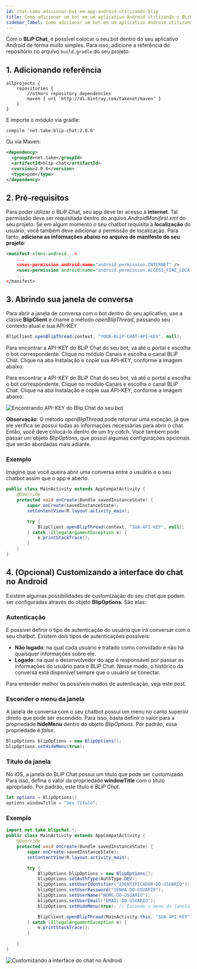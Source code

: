 ```yaml
---
id: chat-como-adicionar-bot-em-app-android-utilizando-blip
title: Como adicionar um bot em um aplicativo Android utilizando o BLiP Chat?
sidebar_label: Como adicionar um bot em um aplicativo Android utilizando o BLiP Chat?
---
```


Com o **BLiP Chat**, é possível colocar o seu bot dentro do seu aplicativo Android de forma muito simples. Para isso, adicione a referência do repositório no arquivo `build.gradle` do seu projeto:

## 1. Adicionando referência

```
allprojects {
    repositories {
        //others repository dependencies
        maven { url 'http://dl.bintray.com/takenet/maven' }
    }
}
```

E importe o módulo via gradle:

```
compile 'net.take:blip-chat:2.0.6'
```

Ou via Maven:

```xml
<dependency>
  <groupId>net.take</groupId>
  <artifactId>blip-chat</artifactId>
  <version>2.0.6</version>
  <type>pom</type>
</dependency>
```

## 2. Pré-requisitos

Para poder utilizar o BLiP Chat, seu app deve ter acesso à **internet**. Tal permissão deve ser requisitada dentro do arquivo *AndroidManifest.xml* do seu projeto. Se em algum momento o seu chatbot requisita a **localização** do usuário, você também deve adicionar a permissão de localização. Para tanto, **adicione as informações abaixo no arquivo de manifesto do seu projeto**:

```xml
<manifest xlmns:android...>
    ...
    <uses-permission android:name="android.permission.INTERNET" />
    <uses-permission android:name="android.permission.ACCESS_FINE_LOCATION" />
    ...
</manifest>
```

## 3. Abrindo sua janela de conversa

Para abrir a janela de conversa com o bot dentro do seu aplicativo, use a classe **BlipClient** e chame o método *openBlipThread*, passando seu contexto atual e sua API-KEY.

```java
BlipClient.openBlipThread(context, "YOUR-BLiP-CHAT-API-KEY", null);
```

Para encontrar a API-KEY do BLiP Chat do seu bot, vá até o portal e escolha o bot correspondente. Clique no módulo Canais e escolha o canal BLiP Chat. Clique na aba Instalação e copie sua API-KEY, conforme a imagem abaixo:

Para encontrar a API-KEY do BLiP Chat do seu bot, vá até o portal e escolha o bot correspondente. Clique no módulo Canais e escolha o canal BLiP Chat. Clique na aba Instalação e copie sua API-KEY, conforme a imagem abaixo:

![Encontrando API-KEY do Blip Chat do seu bot](/img/channels/blip-chat/chat-como-adicionar-bot-em-app-android-utilizando-blip-1.png)

**Observação**: O método *openBlipThread* pode retornar uma exceção, já que ele verifica se possui todas as informações necessárias para abrir o chat. Então, você deve colocá-lo dentro de um *try catch*. Você também pode passar um objeto *BlipOptions*, que possui algumas configurações opcionais que serão abordadas mais adiante.

### Exemplo

Imagine que você queira abrir uma conversa entre o usuário e o seu chatbot assim que o app é aberto.

```java
public class MainActivity extends AppCompatActivity {    
    @Override
    protected void onCreate(Bundle savedInstanceState) {
        super.onCreate(savedInstanceState);
        setContentView(R.layout.activity_main);

        try {
            BlipClient.openBlipThread(context, "SUA-API-KEY", null);
        } catch (IllegalArgumentException e) {
            e.printStackTrace();
        }
    }
}
```

## 4. (Opcional) Customizando a interface do chat no Android

Existem algumas possibilidades de customização do seu chat que podem ser configuradas através do objeto **BlipOptions**. São elas:

### Autenticação

É possível definir o tipo de autenticação do usuário que irá conversar com o seu chatbot. Existem dois tipos de autenticações possíveis:

* **Não logado**: na qual cada usuário é tratado como convidado e não há quaisquer informações sobre ele.
* **Logado**: na qual o desenvolvedor do app é responsável por passar as informações do usuário para o BLiP Chat. Nesse modo, o histórico da conversa está disponível sempre que o usuário se conectar.

Para entender melhor os possíveis modos de autenticação, veja este post.

### Esconder o menu da janela

A janela de conversa com o seu chatbot possui um menu no canto superior direito que pode ser escondido. Para isso, basta definir o valor para a propriedade **hideMenu** dentro do objeto *BlipOptions*. Por padrão, essa propriedade é *false*.

```java
BlipOptions blipOptions = new BlipOptions();
blipOptions.setHideMenu(true);
```

### Título da janela

No iOS, a janela do BLiP Chat possui um título que pode ser customizado. Para isso, defina o valor da propriedade **windowTitle** com o título apropriado. Por padrão, este título é *BLiP Chat*.

```swift
let options = BlipOptions()
options.windowTitle = "Seu Título";
```

### Exemplo

```java
import net.take.blipchat.*;
public class MainActivity extends AppCompatActivity {
    @Override
    protected void onCreate(Bundle savedInstanceState) {
        super.onCreate(savedInstanceState);
        setContentView(R.layout.activity_main);

        try {
            BlipOptions blipOptions = new BlipOptions();
            blipOptions.setAuthType(AuthType.DEV);
            blipOptions.setUserIdentifier("IDENTIFICADOR-DO-USUARIO");
            blipOptions.setUserPassword("SENHA-DO-USUARIO");
            blipOptions.setUserName("NOME-DO-USUARIO");
            blipOptions.setUserEmail("EMAIL-DO-USUARIO");
            blipOptions.setHideMenu(true); // Esconde o menu da janela

            BlipClient.openBlipThread(MainActivity.this, "SUA-API-KEY", blipOptions);
        } catch (IllegalArgumentException e) {
            e.printStackTrace();
        }

    }
}
```

![Customizando a interface do chat no Android](/img/channels/blip-chat/chat-como-adicionar-bot-em-app-android-utilizando-blip-2.png)